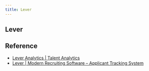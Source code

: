 ```yaml
---
title: Lever
---
```


## Lever


## Reference
* [Lever Analytics \| Talent Analytics](https://www.lever.co/analytics)
* [Lever \| Modern Recruiting Software – Applicant Tracking System](https://www.lever.co/)
